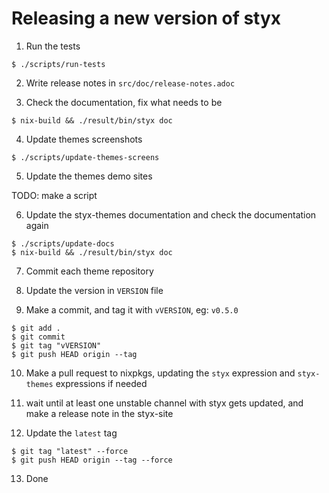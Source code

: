 # Releasing a new version of styx

1. Run the tests

```
$ ./scripts/run-tests
```

2. Write release notes in `src/doc/release-notes.adoc`

3. Check the documentation, fix what needs to be

```
$ nix-build && ./result/bin/styx doc
```

4. Update themes screenshots

```
$ ./scripts/update-themes-screens
```

5. Update the themes demo sites

TODO: make a script

6. Update the styx-themes documentation and check the documentation again

```
$ ./scripts/update-docs
$ nix-build && ./result/bin/styx doc
```

7. Commit each theme repository

8. Update the version in `VERSION` file

9. Make a commit, and tag it with `vVERSION`, eg: `v0.5.0`

```
$ git add .
$ git commit
$ git tag "vVERSION"
$ git push HEAD origin --tag
```

10. Make a pull request to nixpkgs, updating the `styx` expression and `styx-themes` expressions if needed

11. wait until at least one unstable channel with styx gets updated, and make a release note in the styx-site

12. Update the `latest` tag

```
$ git tag "latest" --force
$ git push HEAD origin --tag --force
```

13. Done

